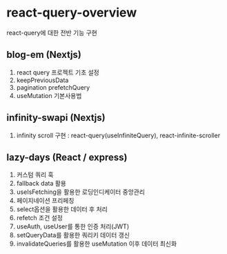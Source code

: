 # react-query-overview

react-query에 대한 전반 기능 구현

## blog-em (Nextjs)

1. react query 프로젝트 기초 설정
2. keepPreviousData
3. pagination prefetchQuery
4. useMutation 기본사용법

## infinity-swapi (Nextjs)

1. infinity scroll 구현 : react-query(useInfiniteQuery), react-infinite-scroller

## lazy-days (React / express)

1. 커스텀 쿼리 훅
2. fallback data 활용
3. useIsFetching을 활용한 로딩인디케이터 중앙관리
4. 페이지네이션 프리페칭
5. select옵션을 활용한 데이터 후 처리
6. refetch 조건 설정
7. useAuth, useUser를 통한 인증 처리(JWT)
8. setQueryData를 활용한 쿼리키 데이터 갱신
9. invalidateQueries를 활용한 useMutation 이후 데이터 최신화
